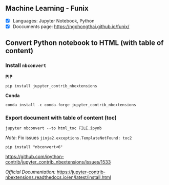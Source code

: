 ## Machine Learning - Funix

- [x] Languages: Jupyter Notebook, Python
- [x] Doccuments page: https://ngohongthai.github.io/funix/

## Convert Python notebook to HTML (with table of content)

### Install `nbconvert`

**PIP**
```shell
pip install jupyter_contrib_nbextensions
```

**Conda**
```shell
conda install -c conda-forge jupyter_contrib_nbextensions
```

### Export document with table of content (toc)

```shell
jupyter nbconvert --to html_toc FILE.ipynb
```

*Note*: Fix issues `jinja2.exceptions.TemplateNotFound: toc2`

```shell
pip install "nbconvert<6"
```

https://github.com/ipython-contrib/jupyter_contrib_nbextensions/issues/1533

*Official Documentation:* https://jupyter-contrib-nbextensions.readthedocs.io/en/latest/install.html